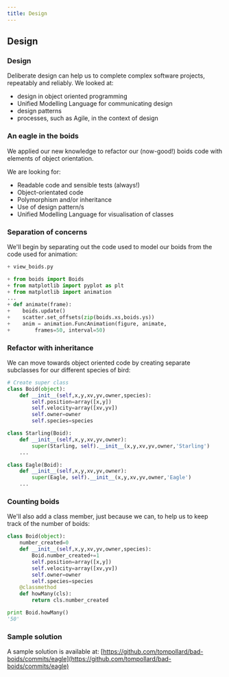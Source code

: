 ```yaml
---
title: Design
---
```


## Design

### Design

Deliberate design can help us to complete complex software projects, repeatably and reliably. We looked at: 

* design in object oriented programming
* Unified Modelling Language for communicating design
* design patterns
* processes, such as Agile, in the context of design

### An eagle in the boids

We applied our new knowledge to refactor our (now-good!) boids code with elements of object orientation.

We are looking for:

* Readable code and sensible tests (always!)
* Object-orientated code
* Polymorphism and/or inheritance
* Use of design pattern/s
* Unified Modelling Language for visualisation of classes

### Separation of concerns

We'll begin by separating out the code used to model our boids from the code used for animation:

``` python
+ view_boids.py

+ from boids import Boids
+ from matplotlib import pyplot as plt
+ from matplotlib import animation
...
+ def animate(frame):
+    boids.update()
+    scatter.set_offsets(zip(boids.xs,boids.ys))
+    anim = animation.FuncAnimation(figure, animate,
+        frames=50, interval=50)
```

### Refactor with inheritance

We can move towards object oriented code by creating separate subclasses for our different species of bird:

``` python
# Create super class
class Boid(object):
    def __init__(self,x,y,xv,yv,owner,species):
        self.position=array([x,y])
        self.velocity=array([xv,yv])
        self.owner=owner
        self.species=species

class Starling(Boid):
    def __init__(self,x,y,xv,yv,owner):
        super(Starling, self).__init__(x,y,xv,yv,owner,'Starling')
    ...

class Eagle(Boid):
    def __init__(self,x,y,xv,yv,owner):
        super(Eagle, self).__init__(x,y,xv,yv,owner,'Eagle')
    ...
```

### Counting boids

We'll also add a class member, just because we can, to help us to keep track of the number of boids:

``` python 
class Boid(object):
    number_created=0
    def __init__(self,x,y,xv,yv,owner,species):
        Boid.number_created+=1
        self.position=array([x,y])
        self.velocity=array([xv,yv])
        self.owner=owner
        self.species=species
    @classmethod
    def howMany(cls):
        return cls.number_created

print Boid.howMany()
'50'
```

<!--
### Design patterns

Comment:

``` python

```
!-->

<!--
### Unified Modelling Language

Comment:

``` python

```
!-->

<!--
### Title

Comment:

``` python

```
!-->

### Sample solution

A sample solution is available at: 
[https://github.com/tompollard/bad-boids/commits/eagle](https://github.com/tompollard/bad-boids/commits/eagle)


